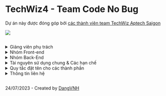 # TechWiz4 - Team Code No Bug
<p>Dự án này được đóng góp bởi <a href="https://github.com/vonguyenhaidang/TechWiz4-Team-CodeNoBug/graphs/contributors">các thành viên team TechWiz Aptech Saigon</a></p>
<img src="https://github.com/vonguyenhaidang/TechWiz4-Team-CodeNoBug/assets/48885752/eb0cb1aa-9d13-4255-8e75-78fdab03627a"/>

##
<details>
  <summary>Giảng viên phụ trách</summary>
 
  ## Danh sách giảng viên phụ trách
  <p>Thầy <strong>TRẦN VĂN HÙNG</strong> - Phụ trách mảng Front-end và mentor dự án</p>
  <p>Thầy <strong>TRẦN QUỐC TRƯỜNG</strong> - Phụ trách mảng Back-end java và mentor dự án</p>
</details>

<details>
<summary>Nhóm Front-end</summary>
 
## Nhóm Front-End
Nhóm Front-End bao gồm:
<p>Anh <strong>LÝ HOÀNG SƠN</strong></p>
<p>Bạn <strong>NGUYỄN TÚ</strong></p>
<p>Phụ trách phần Front-End sử dụng framework ReactJS. Team có thể sử dụng các Framework tương đương để tạo ra phần webpage với các redirect tương ứng.</p>
<p><strong>Nhóm chú ý khi xây dựng, các Template hoặc tài nguyên sử dụng hãy copy một bản hoặc các link download tương ứng của mọi người vào Folder Tài Nguyên Chung để các thành viên khác có thể nghiên cứu sử dụng hoặc hỗ trợ khi cần thiết</strong></p>

</details>
<details>
 <summary>Nhóm Back-End</summary>
 
## Nhóm Back-End
Nhóm Back-end bao gồm các thành viên
<p>Bạn <strong>VÕ NGUYỄN HẢI ĐĂNG</strong></p>
<p>Bạn <strong>.................</strong></p>
<p>Phụ trách thiết kế back-end cho ứng dụng với Spring và SQL. Team sẽ thiết kế cơ sở dữ liệu chũng như xử lý các yếu tố business cho phần back-end.</p>
<p><strong>Nhóm chú ý khi xây dựng, các Template hoặc tài nguyên sử dụng hãy copy một bản hoặc các link download tương ứng của mọi người vào Folder Tài Nguyên Chung để các thành viên khác có thể nghiên cứu sử dụng hoặc hỗ trợ khi cần thiết</strong></p>
</details>

<details>
 <summary>Tài nguyên sử dụng chung & Các hạn chế</summary>

 ## Tài nguyên sử dụng chung
 <p>Folder tài nguyên chung sẽ chứa tài nguyên của 2 team front-end và cả back-end. 2 Team có thể truy cập vào trong folder này.</p>
<img src="https://github.com/vonguyenhaidang/TechWiz4-Team-CodeNoBug/assets/48885752/fbae1d07-e092-4213-a4a4-06952f22d659"/>

 ## Các hạn chế
 <p>Các team chỉ lấy resource trong folder tài nguyên chung. <strong>TUYỆT ĐỐI KHÔNG TỰ Ý THAY ĐỔI HOẶC PUSH CODE VÀO FOLDER CỦA TEAM KHÁC KHI CHƯA CÓ YÊU CẦU SUPPORT.</strong></p>
</details>

<details>
 <summary>Quy tắc đặt tên cho các thành phần</summary>

 ## Quy tắc đặt tên folder
<ol>
 <li>Không bắt đầu bằng ký tự đặc biệt !@#$%^&*()</li>
 <li>Không có dấu khoảng cách "   "</li>
 <li>Không có dấu tiếng Việt</li>
 <li>Không đặt trùng với tên Module (Java,ReactJS,..v..v) </li>
</ol>

 ## Quy tắc đặt tên biến
<p>Sử dụng chung quy tắc lưng lạc đà của Java khi đặt tên biến số:</p>
<p>Nếu tên biến số có độ dài từ 2 từ trở lên, ta viết thường toàn bộ từ đầu tiên và viết hoa các chữ cái đầu tiên của các từ tiếp theo
 cho đến khi hết tên biến</p>
<p>Ví dụ: tensanpham --> tenSanPham</p>

 ## Đường dẫn
<p>Các team lưu ý - Khi đặt đường dẫn nên đặt ngắn gọn, xúc tích và không nên phân nhánh quá nhiều để tránh khó khăn cho team back-end khi xử
lý controller của trang</p>
<p>Ví dụ: index.html/sanpham/sanpham1/chitiet --> index.htm/ds/chitiet/1</p>

 ## Backup - Versioning
Với mỗi ngày thực hiện TechWiz, team leader (DangVNH) sẽ upload 1 bản project zip file lên GOOGLE DRIVE để lưu trữ.
</details>

<details>
 <summary>Thông tin liên hệ</summary>
Gọi số 0933720894 - Nếu có vấn đề gấp liên quan đến repository này.
</details>

##
24/07/2023 - Created by <a href="github.com/vonguyenhaidang"> DangVNH</a>
